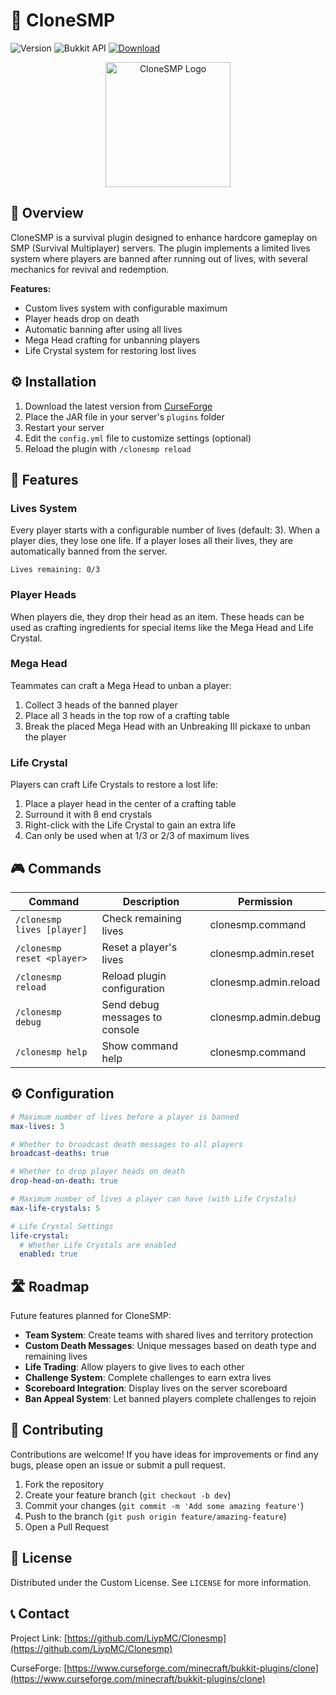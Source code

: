 # 🔮 CloneSMP

![Version](https://img.shields.io/badge/version-1.1.0-brightgreen)
![Bukkit API](https://img.shields.io/badge/bukkit--api-1.19-blue)
[![Download](https://img.shields.io/badge/download-CurseForge-orange)](https://www.curseforge.com/minecraft/bukkit-plugins/clone)

<p align="center">
  <img src="https://media.forgecdn.net/avatars/thumbnails/1232/746/64/64/638808261954412084.png" alt="CloneSMP Logo" width="200" height="200">
</p>

## 📝 Overview

CloneSMP is a survival plugin designed to enhance hardcore gameplay on SMP (Survival Multiplayer) servers. The plugin implements a limited lives system where players are banned after running out of lives, with several mechanics for revival and redemption.

**Features:**
- Custom lives system with configurable maximum
- Player heads drop on death
- Automatic banning after using all lives
- Mega Head crafting for unbanning players
- Life Crystal system for restoring lost lives

## ⚙️ Installation

1. Download the latest version from [CurseForge](https://www.curseforge.com/minecraft/bukkit-plugins/clone)
2. Place the JAR file in your server's `plugins` folder
3. Restart your server
4. Edit the `config.yml` file to customize settings (optional)
5. Reload the plugin with `/clonesmp reload`

## 🧩 Features

### Lives System

Every player starts with a configurable number of lives (default: 3). When a player dies, they lose one life. If a player loses all their lives, they are automatically banned from the server.

```
Lives remaining: 0/3
```

### Player Heads

When players die, they drop their head as an item. These heads can be used as crafting ingredients for special items like the Mega Head and Life Crystal.

### Mega Head

Teammates can craft a Mega Head to unban a player:

1. Collect 3 heads of the banned player
2. Place all 3 heads in the top row of a crafting table
3. Break the placed Mega Head with an Unbreaking III pickaxe to unban the player

### Life Crystal

Players can craft Life Crystals to restore a lost life:

1. Place a player head in the center of a crafting table
2. Surround it with 8 end crystals
3. Right-click with the Life Crystal to gain an extra life
4. Can only be used when at 1/3 or 2/3 of maximum lives

<!-- <p align="center">
  <img src="https://i.imgur.com/xK3D1gp.png" alt="Life Crystal Recipe" width="300">
</p> -->

## 🎮 Commands

| Command | Description | Permission |
|---------|-------------|------------|
| `/clonesmp lives [player]` | Check remaining lives | clonesmp.command |
| `/clonesmp reset <player>` | Reset a player's lives | clonesmp.admin.reset |
| `/clonesmp reload` | Reload plugin configuration | clonesmp.admin.reload |
| `/clonesmp debug` | Send debug messages to console | clonesmp.admin.debug |
| `/clonesmp help` | Show command help | clonesmp.command |

## ⚙️ Configuration

```yaml
# Maximum number of lives before a player is banned
max-lives: 3

# Whether to broadcast death messages to all players
broadcast-deaths: true

# Whether to drop player heads on death
drop-head-on-death: true

# Maximum number of lives a player can have (with Life Crystals)
max-life-crystals: 5

# Life Crystal Settings
life-crystal:
  # Whether Life Crystals are enabled
  enabled: true
```

## 🛣️ Roadmap

Future features planned for CloneSMP:

- **Team System**: Create teams with shared lives and territory protection
- **Custom Death Messages**: Unique messages based on death type and remaining lives
- **Life Trading**: Allow players to give lives to each other
- **Challenge System**: Complete challenges to earn extra lives
- **Scoreboard Integration**: Display lives on the server scoreboard
- **Ban Appeal System**: Let banned players complete challenges to rejoin

## 🤝 Contributing

Contributions are welcome! If you have ideas for improvements or find any bugs, please open an issue or submit a pull request.

1. Fork the repository
2. Create your feature branch (`git checkout -b dev`)
3. Commit your changes (`git commit -m 'Add some amazing feature'`)
4. Push to the branch (`git push origin feature/amazing-feature`)
5. Open a Pull Request

## 📜 License

Distributed under the Custom License. See `LICENSE` for more information.

## 📞 Contact

Project Link: [https://github.com/LiypMC/Clonesmp](https://github.com/LiypMC/Clonesmp)

CurseForge: [https://www.curseforge.com/minecraft/bukkit-plugins/clone](https://www.curseforge.com/minecraft/bukkit-plugins/clone)